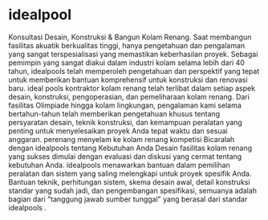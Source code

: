 # idealpool
Konsultasi Desain, Konstruksi &amp; Bangun Kolam Renang. Saat membangun fasilitas akuatik berkualitas tinggi, hanya pengetahuan dan pengalaman yang sangat terspesialisasi yang memastikan keberhasilan proyek.  Sebagai pemimpin yang sangat diakui dalam industri kolam selama lebih dari 40 tahun, idealpools telah memperoleh pengetahuan dan perspektif yang tepat untuk memberikan bantuan komprehensif untuk konstruksi dan renovasi baru.  ideal pools kontraktor kolam renang telah terlibat dalam setiap aspek desain, konstruksi, pengoperasian, dan pemeliharaan kolam renang. Dari fasilitas Olimpiade hingga kolam lingkungan, pengalaman kami selama bertahun-tahun telah memberikan pengetahuan khusus tentang persyaratan desain, teknik konstruksi, dan kemampuan peralatan yang penting untuk menyelesaikan proyek Anda tepat waktu dan sesuai anggaran.  perenang menyelam ke kolam renang kompetisi Bicaralah dengan idealpools tentang Kebutuhan Anda Desain fasilitas kolam renang yang sukses dimulai dengan evaluasi dan diskusi yang cermat tentang kebutuhan Anda. idealpools menawarkan bantuan dalam pemilihan peralatan dan sistem yang saling melengkapi untuk proyek spesifik Anda.  Bantuan teknik, perhitungan sistem, skema desain awal, detail konstruksi standar yang sudah jadi, dan pengembangan spesifikasi, semuanya adalah bagian dari "tanggung jawab sumber tunggal" yang berasal dari standar idealpools .
